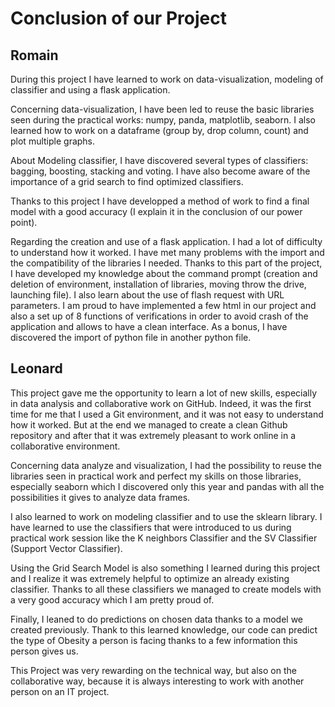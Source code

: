 # Conclusion of our Project

## Romain

During this project I have learned to work on data-visualization, modeling of classifier and using a flask application.

Concerning data-visualization, I have been led to reuse the basic libraries seen during the practical works: numpy, panda, matplotlib, seaborn. I also learned how to work on a dataframe (group by, drop column, count) and plot multiple graphs. 

About Modeling classifier, I have discovered several types of classifiers: bagging, boosting, stacking and voting. I have also become aware of the importance of a grid search to find optimized classifiers. 

Thanks to this project I have developped a method of work to find a final model with a good accuracy (I explain it in the conclusion of our power point). 

Regarding the creation and use of a flask application. I had a lot of difficulty to understand how it worked. I have met many problems with the import and the compatibility of the libraries I needed. Thanks to this part of the project, I have developed my knowledge about the command prompt (creation and deletion of environment, installation of libraries, moving throw the drive, launching file). I also learn about the use of flash request with URL parameters. I am proud to have implemented a few html in our project and also a set up of 8 functions of verifications in order to avoid crash of the application and allows to have a clean interface. As a bonus, I have discovered the import of python file in another python file. 

## Leonard

This project gave me the opportunity to learn a lot of new skills, especially in data analysis and collaborative work on GitHub. Indeed, it was the first time for me that I used a Git environment, and it was not easy to understand how it worked. But at the end we managed to create a clean Github repository and after that it was extremely pleasant to work online in a collaborative environment.

Concerning data analyze and visualization, I had the possibility to reuse the libraries seen in practical work and perfect my skills on those libraries, especially seaborn which I discovered only this year and pandas with all the possibilities it gives to analyze data frames.

I also learned to work on modeling classifier and to use the sklearn library. I have learned to use the classifiers that were introduced to us during practical work session like the K neighbors Classifier and the SV Classifier (Support Vector Classifier). 

Using the Grid Search Model is also something I learned during this project and I realize it was extremely helpful to optimize an already existing classifier. Thanks to all these classifiers we managed to create models with a very good accuracy which I am pretty proud of.

Finally, I leaned to do predictions on chosen data thanks to a model we created previously. Thank to this learned knowledge, our code can predict the type of Obesity a person is facing thanks to a few information this person gives us.

This Project was very rewarding on the technical way, but also on the collaborative way, because it is always interesting to work with another person on an IT project. 
